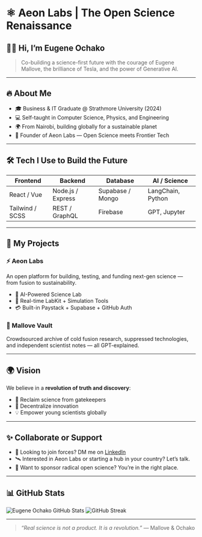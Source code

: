# ⚛️ Aeon Labs | The Open Science Renaissance

## 👋🏽 Hi, I’m Eugene Ochako

> Co-building a science-first future with the courage of Eugene Mallove, the brilliance of Tesla, and the power of Generative AI.

---

## 🔥 About Me

- 🎓 Business & IT Graduate @ Strathmore University (2024)
- 💻 Self-taught in Computer Science, Physics, and Engineering
- 🌍 From Nairobi, building globally for a sustainable planet
- 🧪 Founder of Aeon Labs — Open Science meets Frontier Tech

---

## 🛠️ Tech I Use to Build the Future

| Frontend         | Backend            | Database         | AI / Science        |
|------------------|--------------------|------------------|---------------------|
| React / Vue      | Node.js / Express  | Supabase / Mongo | LangChain, Python   |
| Tailwind / SCSS  | REST / GraphQL     | Firebase         | GPT, Jupyter        |

---

## 🚀 My Projects

### ⚡ Aeon Labs
An open platform for building, testing, and funding next-gen science — from fusion to sustainability.

- 🧬 AI-Powered Science Lab
- 🔁 Real-time LabKit + Simulation Tools
- 💳 Built-in Paystack + Supabase + GitHub Auth

### 🔐 Mallove Vault
Crowdsourced archive of cold fusion research, suppressed technologies, and independent scientist notes — all GPT-explained.

---

## 🌍 Vision

We believe in a **revolution of truth and discovery**:
- 🧠 Reclaim science from gatekeepers
- 🔌 Decentralize innovation
- 💡 Empower young scientists globally

---

## ✨ Collaborate or Support

- 🔭 Looking to join forces? DM me on [LinkedIn](https://linkedin.com/in/eugeneochako)
- 🛰️ Interested in Aeon Labs or starting a hub in your country? Let’s talk.
- 💬 Want to sponsor radical open science? You’re in the right place.

---

## 📊 GitHub Stats

![Eugene Ochako GitHub Stats](https://github-readme-stats.vercel.app/api?username=paycoo-droid&show_icons=true&theme=radical)
![GitHub Streak](https://github-readme-streak-stats.herokuapp.com?user=paycoo-droid&theme=radical)

---

> _“Real science is not a product. It is a revolution.”_ — Mallove & Ochako

